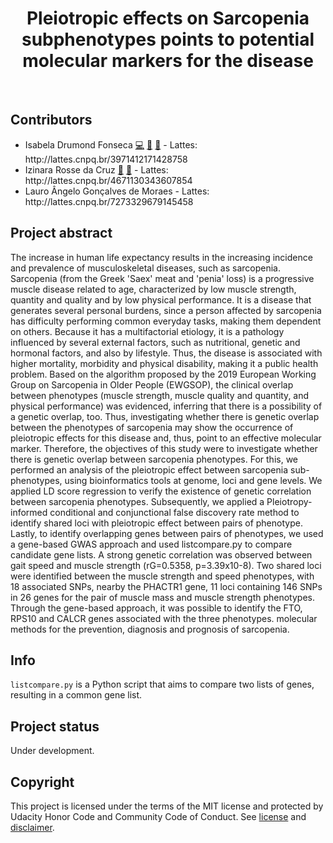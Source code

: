 <h1 align="center"> Pleiotropic effects on Sarcopenia subphenotypes points to potential molecular markers for the disease</h1>
<br/>
  
<h2>Contributors</h2>
<ul>
  <li>Isabela Drumond Fonseca <a href="#code-isabela" title="Code">💻</a> <a href="#research-isabela" title="Research">🔬</a> <a href="#maintenance-isabela" title="Maintenance">🚧</a> - Lattes: http://lattes.cnpq.br/3971412171428758</li>
  <li>Izinara Rosse da Cruz <a href="#projectManagement-izinara-cruz" title="Project Management">📆</a> <a href="#ideas-izinara-cruz" title="Ideas & Planning">🤔</a> - Lattes: http://lattes.cnpq.br/4671130343607854</li>
  <li>Lauro Ângelo Gonçalves de Moraes </a> - Lattes: http://lattes.cnpq.br/7273329679145458</li>
</ul>

<h2>Project abstract</h2>
The increase in human life expectancy results in the increasing incidence and prevalence of musculoskeletal diseases, such as sarcopenia. Sarcopenia (from the Greek 'Saex' meat and 'penia' loss) is a progressive muscle disease related to age, characterized by low muscle strength, quantity and quality and by low physical performance. It is a disease that generates several personal burdens, since a person affected by sarcopenia has difficulty performing common everyday tasks, making them dependent on others. Because it has a multifactorial etiology, it is a pathology influenced by several external factors, such as nutritional, genetic and hormonal factors, and also by lifestyle. Thus, the disease is associated with higher mortality, morbidity and physical disability, making it a public health problem. Based on the algorithm proposed by the 2019 European Working Group on Sarcopenia in Older People (EWGSOP), the clinical overlap between phenotypes (muscle strength, muscle quality and quantity, and physical performance) was evidenced, inferring that there is a possibility of a genetic overlap, too. Thus, investigating whether there is genetic overlap between the phenotypes of sarcopenia may show the occurrence of pleiotropic effects for this disease and, thus, point to an effective molecular marker. Therefore, the objectives of this study were to investigate whether there is genetic overlap between sarcopenia phenotypes. For this, we performed an analysis of the pleiotropic effect between sarcopenia sub-phenotypes, using bioinformatics tools at genome, loci and gene levels. We applied LD score regression to verify the existence of genetic correlation between sarcopenia phenotypes. Subsequently, we applied a Pleiotropy-informed conditional and conjunctional false discovery rate method to identify shared loci with pleiotropic effect between pairs of phenotype. Lastly, to identify overlapping genes between pairs of phenotypes, we used a gene-based GWAS approach and used listcompare.py to compare candidate gene lists. A strong genetic correlation was observed between gait speed and muscle strength (rG=0.5358, p=3.39x10-8). Two shared loci were identified between the muscle strength and speed phenotypes, with 18 associated SNPs, nearby the PHACTR1 gene, 11 loci containing 146 SNPs in 26 genes for the pair of muscle mass and muscle strength phenotypes. Through the gene-based approach, it was possible to identify the FTO, RPS10 and CALCR genes associated with the three phenotypes. molecular methods for the prevention, diagnosis and prognosis of sarcopenia.

<h2>Info</h2>
<p><code>listcompare.py</code> is a Python script that aims to compare two lists of genes, resulting in a common gene list.</p>

<h2>Project status</h2>
Under development.

<h2>Copyright</h2>
This project is licensed under the terms of the MIT license and protected by Udacity Honor Code and Community Code of Conduct. See <a href="LICENSE.md">license</a> and <a href="LICENSE.DISCLAIMER.md">disclaimer</a>.
